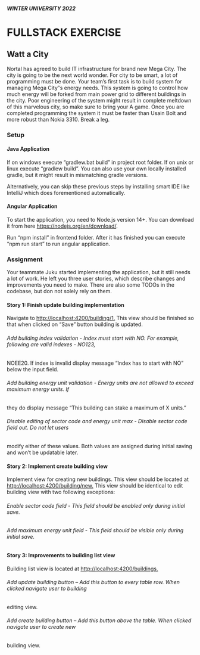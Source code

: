 ##### WINTER UNIVERSITY 2022

# FULLSTACK EXERCISE

## Watt a City

Nortal has agreed to build IT infrastructure for brand new Mega City. The city is going to be the next world
wonder. For city to be smart, a lot of programming must be done. Your team’s first task is to build system for
managing Mega City’’s energy needs. This system is going to control how much energy will be forked from
main power grid to different buildings in the city. Poor engineering of the system might result in complete
meltdown of this marvelous city, so make sure to bring your A game. Once you are completed programming
the system it must be faster than Usain Bolt and more robust than Nokia 3310. Break a leg.

### Setup

#### Java Application

If on windows execute “gradlew.bat build” in project root folder. If on unix or linux execute “gradlew build”. You
can also use your own locally installed gradle, but it might result in mismatching gradle versions.

Alternatively, you can skip these previous steps by installing smart IDE like IntelliJ which does forementioned
automatically.

#### Angular Application

To start the application, you need to Node.js version 14+. You can download it from here
https://nodejs.org/en/download/.

Run “npm install” in frontend folder. After it has finished you can execute “npm run start” to run angular
application.

### Assignment

Your teammate Juku started implementing the application, but it still needs a lot of work. He left you three
user stories, which describe changes and improvements you need to make. There are also some TODOs in
the codebase, but don not solely rely on them.

#### Story 1: Finish update building implementation

Navigate to [http://localhost:4200/building/1.](http://localhost:4200/building/1.) This view should be finished so that when clicked on “Save”
button building is updated.

###### Add building index validation - Index must start with NO. For example, following are valid indexes - NO123,

NOEE20. If index is invalid display message “Index has to start with NO” below the input field.

###### Add building energy unit validation - Energy units are not allowed to exceed maximum energy units. If

they do display message “This building can stake a maximum of X units.”

###### Disable editing of sector code and energy unit max - Disable sector code field out. Do not let users

modify either of these values. Both values are assigned during initial saving and won’t be updatable later.

#### Story 2: Implement create building view

Implement view for creating new buildings. This view should be located at [http://localhost:4200/building/new.](http://localhost:4200/building/new.)
This view should be identical to edit building view with two following exceptions:

###### Enable sector code field - This field should be enabled only during initial save.

###### Add maximum energy unit field - This field should be visible only during initial save.

#### Story 3: Improvements to building list view

Building list view is located at [http://localhost:4200/buildings.](http://localhost:4200/buildings.)

###### Add update building button – Add this button to every table row. When clicked navigate user to building

editing view.

###### Add create building button – Add this button above the table. When clicked navigate user to create new

building view.


